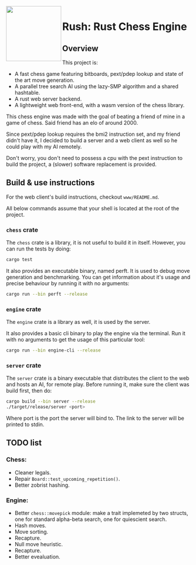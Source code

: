 <img align="left" alt="" src="logo.svg" height="150"/>

# Rush: Rust Chess Engine

## Overview

This project is:
+ A fast chess game featuring bitboards, pext/pdep lookup and state of the art move generation.
+ A parallel tree search AI using the lazy-SMP algorithm and a shared hashtable.
+ A rust web server backend.
+ A lightweight web front-end, with a wasm version of the chess library.

This chess engine was made with the goal of beating a friend of mine in a game of chess. Said friend has an elo of around 2000.

Since pext/pdep lookup requires the bmi2 instruction set, and my friend didn't have it, I decided to build a server and a web client as well so he could play with my AI remotely.

Don't worry, you don't need to possess a cpu with the pext instruction to build the project, a (slower) software replacement is provided.

## Build & use instructions

For the web client's build instructions, checkout `www/README.md`.

All below commands assume that your shell is located at the root of the project.

### `chess` crate

The `chess` crate is a library, it is not useful to build it in itself. However, you can run the tests by doing:
```bash
cargo test
```

It also provides an executable binary, named perft. It is used to debug move generation and benchmarking. You can get information about it's usage and precise behaviour by running it with no arguments:
```bash
cargo run --bin perft --release
```

### `engine` crate

The `engine` crate is a library as well, it is used by the server.

It also provides a basic cli binary to play the engine via the terminal. Run it with no arguments to get the usage of this particular tool:
```bash
cargo run --bin engine-cli --release
```

### `server` crate

The `server` crate is a binary executable that distributes the client to the web and hosts an AI, for remote play. Before running it, make sure the client was build first, then do:
```bash
cargo build --bin server --release
./target/release/server <port>
```
Where port is the port the server will bind to. The link to the server will be printed to stdin.

## TODO list

### Chess:
+ Cleaner legals.
+ Repair `Board::test_upcoming_repetition()`.
+ Better zobrist hashing.

### Engine:
+ Better `chess::movepick` module: make a trait implemeted by two structs, one for standard alpha-beta search, one for quiescient search.
+ Hash moves.
+ Move sorting.
+ Recapture.
+ Null move heuristic.
+ Recapture.
+ Better evealuation.
